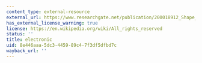 ```yaml
---
content_type: external-resource
external_url: https://www.researchgate.net/publication/200018912_Shape_Interrogation_for_Computer_Aided_Design_and_Manufacturing
has_external_license_warning: true
license: https://en.wikipedia.org/wiki/All_rights_reserved
status: ''
title: electronic
uid: 8e446aaa-5dc3-4459-89c4-7f3df5dfbd7c
wayback_url: ''
---
```

